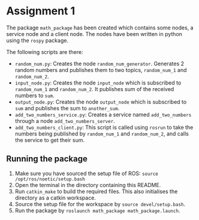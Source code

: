 # Assignment 1

The package `math_package` has been created which contains some nodes, a service node and a client node. The nodes have been written in python using the `rospy` package.

The following scripts are there:
- `random_num.py`: Creates the node `random_num_generator`. Generates 2 random numbers and publishes them to two topics, `random_num_1` and `random_num_2`.
- `input_node.py`: Creates the node `input_node` which is subscribed to `random_num_1` and `random_num_2`. It publishes sum of the received numbers to `sum`.
- `output_node.py`: Creates the node `output_node` which is subscribed to `sum` and publishes the sum to `another_sum`.
- `add_two_numbers_service.py`: Creates a service named `add_two_numbers` through a node `add_two_numbers_server`.
- `add_two_numbers_client.py`: This script is called using `rosrun` to take the numbers being published by `random_num_1` and `random_num_2`, and calls the service to get their sum.

## Running the package

1. Make sure you have sourced the setup file of ROS:
```source /opt/ros/noetic/setup.bash```
2. Open the terminal in the directory containing this README.
3. Run `catkin_make` to build the required files. This also initialises the directory as a catkin workspace.
4. Source the setup file for the workspace by `source devel/setup.bash`.
5. Run the package by `roslaunch math_package math_package.launch`.

